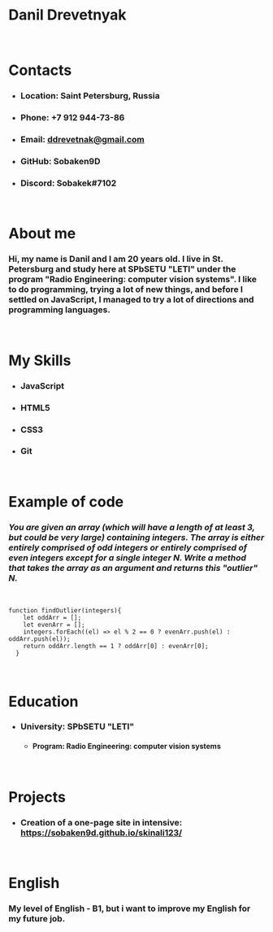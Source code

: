 # **Danil Drevetnyak**
<br>

# **Contacts** 
* ### Location: Saint Petersburg, Russia
* ### Phone: +7 912 944-73-86
* ### Email: ddrevetnak@gmail.com
* ### GitHub: Sobaken9D
* ### Discord: Sobakek#7102
<br>

# **About me**
### Hi, my name is Danil and I am 20 years old. I live in St. Petersburg and study here at SPbSETU "LETI" under the program "Radio Engineering: computer vision systems". I like to do programming, trying a lot of new things, and before I settled on JavaScript, I managed to try a lot of directions and programming languages.  
<br>

# **My Skills**
* ### JavaScript
* ### HTML5
* ### CSS3
* ### Git
<br>

# **Example of code**
### _You are given an array (which will have a length of at least 3, but could be very large) containing integers. The array is either entirely comprised of odd integers or entirely comprised of even integers except for a single integer N. Write a method that takes the array as an argument and returns this "outlier" N._
<br>

```
function findOutlier(integers){
    let oddArr = [];
    let evenArr = [];
    integers.forEach((el) => el % 2 == 0 ? evenArr.push(el) : oddArr.push(el));
    return oddArr.length == 1 ? oddArr[0] : evenArr[0];
  }
```
<br>

# **Education**
* ### University: SPbSETU "LETI"
    * #### Program: Radio Engineering: computer vision systems
<br>

# **Projects**
* ### Creation of a one-page site in intensive: https://sobaken9d.github.io/skinali123/
<br>

# **English**
### My level of English - **B1**, but i want to improve my English for my future job.
<br>



